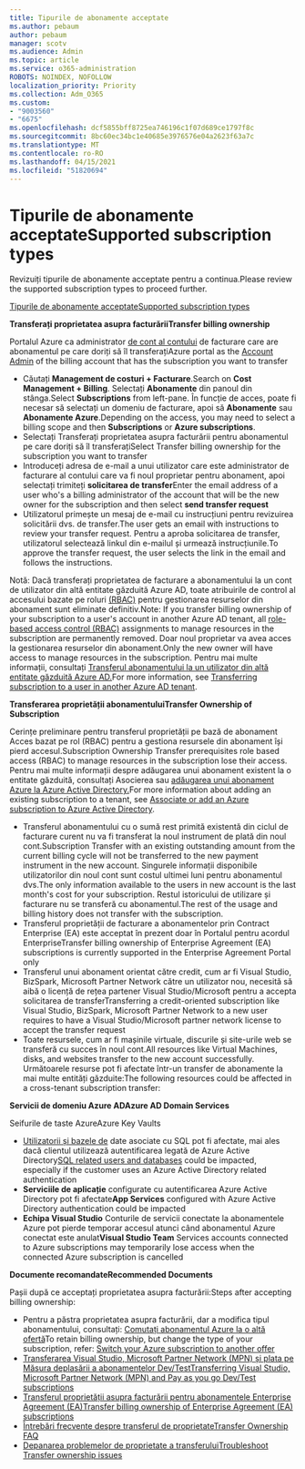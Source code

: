 ```yaml
---
title: Tipurile de abonamente acceptate
ms.author: pebaum
author: pebaum
manager: scotv
ms.audience: Admin
ms.topic: article
ms.service: o365-administration
ROBOTS: NOINDEX, NOFOLLOW
localization_priority: Priority
ms.collection: Adm_O365
ms.custom:
- "9003560"
- "6675"
ms.openlocfilehash: dcf5855bff8725ea746196c1f07d689ce1797f8c
ms.sourcegitcommit: 8bc60ec34bc1e40685e3976576e04a2623f63a7c
ms.translationtype: MT
ms.contentlocale: ro-RO
ms.lasthandoff: 04/15/2021
ms.locfileid: "51820694"
---
```

# <a name="supported-subscription-types"></a><span data-ttu-id="aa8ed-102">Tipurile de abonamente acceptate</span><span class="sxs-lookup"><span data-stu-id="aa8ed-102">Supported subscription types</span></span>

<span data-ttu-id="aa8ed-103">Revizuiți tipurile de abonamente acceptate pentru a continua.</span><span class="sxs-lookup"><span data-stu-id="aa8ed-103">Please review the supported subscription types to proceed further.</span></span>

[<span data-ttu-id="aa8ed-104">Tipurile de abonamente acceptate</span><span class="sxs-lookup"><span data-stu-id="aa8ed-104">Supported subscription types</span></span>](https://docs.microsoft.com/azure/billing/billing-subscription-transfer?WT.mc_id=Portal-Microsoft_Azure_Support#supported-subscription-types)

<span data-ttu-id="aa8ed-105">**Transferați proprietatea asupra facturării**</span><span class="sxs-lookup"><span data-stu-id="aa8ed-105">**Transfer billing ownership**</span></span>

<span data-ttu-id="aa8ed-106">Portalul Azure ca administrator [de cont al contului](https://ms.portal.azure.com/) de facturare care are abonamentul pe care doriți să îl transferați</span><span class="sxs-lookup"><span data-stu-id="aa8ed-106">Azure portal as the [Account Admin](https://ms.portal.azure.com/) of the billing account that has the subscription you want to transfer</span></span>

- <span data-ttu-id="aa8ed-107">Căutați **Management de costuri + Facturare**.</span><span class="sxs-lookup"><span data-stu-id="aa8ed-107">Search on **Cost Management + Billing**.</span></span> <span data-ttu-id="aa8ed-108">Selectați **Abonamente** din panoul din stânga.</span><span class="sxs-lookup"><span data-stu-id="aa8ed-108">Select **Subscriptions** from left-pane.</span></span> <span data-ttu-id="aa8ed-109">În funcție de acces, poate fi necesar să selectați un domeniu de facturare, apoi să **Abonamente** sau **Abonamente Azure**.</span><span class="sxs-lookup"><span data-stu-id="aa8ed-109">Depending on the access, you may need to select a billing scope and then **Subscriptions** or **Azure subscriptions**.</span></span>
- <span data-ttu-id="aa8ed-110">Selectați Transferați proprietatea asupra facturării pentru abonamentul pe care doriți să îl transferați</span><span class="sxs-lookup"><span data-stu-id="aa8ed-110">Select Transfer billing ownership for the subscription you want to transfer</span></span>
- <span data-ttu-id="aa8ed-111">Introduceți adresa de e-mail a unui utilizator care este administrator de facturare al contului care va fi noul proprietar pentru abonament, apoi selectați trimiteți **solicitarea de transfer**</span><span class="sxs-lookup"><span data-stu-id="aa8ed-111">Enter the email address of a user who's a billing administrator of the account that will be the new owner for the subscription and then select **send transfer request**</span></span>
- <span data-ttu-id="aa8ed-112">Utilizatorul primește un mesaj de e-mail cu instrucțiuni pentru revizuirea solicitării dvs. de transfer.</span><span class="sxs-lookup"><span data-stu-id="aa8ed-112">The user gets an email with instructions to review your transfer request.</span></span> <span data-ttu-id="aa8ed-113">Pentru a aproba solicitarea de transfer, utilizatorul selectează linkul din e-mailul și urmează instrucțiunile.</span><span class="sxs-lookup"><span data-stu-id="aa8ed-113">To approve the transfer request, the user selects the link in the email and follows the instructions.</span></span>

<span data-ttu-id="aa8ed-114">Notă: Dacă transferați proprietatea de facturare a abonamentului la un cont de utilizator din altă entitate găzduită Azure AD, toate atribuirile de control al accesului bazate pe roluri [(RBAC)](https://docs.microsoft.com/azure/role-based-access-control/overview?WT.mc_id=Portal-Microsoft_Azure_Support) pentru gestionarea resurselor din abonament sunt eliminate definitiv.</span><span class="sxs-lookup"><span data-stu-id="aa8ed-114">Note: If you transfer billing ownership of your subscription to a user's account in another Azure AD tenant, all [role-based access control (RBAC)](https://docs.microsoft.com/azure/role-based-access-control/overview?WT.mc_id=Portal-Microsoft_Azure_Support) assignments to manage resources in the subscription are permanently removed.</span></span> <span data-ttu-id="aa8ed-115">Doar noul proprietar va avea acces la gestionarea resurselor din abonament.</span><span class="sxs-lookup"><span data-stu-id="aa8ed-115">Only the new owner will have access to manage resources in the subscription.</span></span> <span data-ttu-id="aa8ed-116">Pentru mai multe informații, consultați [Transferul abonamentului la un utilizator din altă entitate găzduită Azure AD.](https://docs.microsoft.com/azure/active-directory/managed-identities-azure-resources/known-issues?WT.mc_id=Portal-Microsoft_Azure_Support)</span><span class="sxs-lookup"><span data-stu-id="aa8ed-116">For more information, see [Transferring subscription to a user in another Azure AD tenant](https://docs.microsoft.com/azure/active-directory/managed-identities-azure-resources/known-issues?WT.mc_id=Portal-Microsoft_Azure_Support).</span></span>

<span data-ttu-id="aa8ed-117">**Transferarea proprietății abonamentului**</span><span class="sxs-lookup"><span data-stu-id="aa8ed-117">**Transfer Ownership of Subscription**</span></span>

<span data-ttu-id="aa8ed-118">Cerințe preliminare pentru transferul proprietății pe bază de abonament Acces bazat pe rol (RBAC) pentru a gestiona resursele din abonament își pierd accesul.</span><span class="sxs-lookup"><span data-stu-id="aa8ed-118">Subscription Ownership Transfer prerequisites role based access (RBAC) to manage resources in the subscription lose their access.</span></span> <span data-ttu-id="aa8ed-119">Pentru mai multe informații despre adăugarea unui abonament existent la o entitate găzduită, consultați Asocierea sau [adăugarea unui abonament Azure la Azure Active Directory.](https://docs.microsoft.com/azure/active-directory/fundamentals/active-directory-how-subscriptions-associated-directory?WT.mc_id=Portal-Microsoft_Azure_Support)</span><span class="sxs-lookup"><span data-stu-id="aa8ed-119">For more information about adding an existing subscription to a tenant, see [Associate or add an Azure subscription to Azure Active Directory](https://docs.microsoft.com/azure/active-directory/fundamentals/active-directory-how-subscriptions-associated-directory?WT.mc_id=Portal-Microsoft_Azure_Support).</span></span>

- <span data-ttu-id="aa8ed-120">Transferul abonamentului cu o sumă rest primită existentă din ciclul de facturare curent nu va fi transferat la noul instrument de plată din noul cont.</span><span class="sxs-lookup"><span data-stu-id="aa8ed-120">Subscription Transfer with an existing outstanding amount from the current billing cycle will not be transferred to the new payment instrument in the new account.</span></span> <span data-ttu-id="aa8ed-121">Singurele informații disponibile utilizatorilor din noul cont sunt costul ultimei luni pentru abonamentul dvs.</span><span class="sxs-lookup"><span data-stu-id="aa8ed-121">The only information available to the users in new account is the last month's cost for your subscription.</span></span> <span data-ttu-id="aa8ed-122">Restul istoricului de utilizare și facturare nu se transferă cu abonamentul.</span><span class="sxs-lookup"><span data-stu-id="aa8ed-122">The rest of the usage and billing history does not transfer with the subscription.</span></span>
- <span data-ttu-id="aa8ed-123">Transferul proprietății de facturare a abonamentelor prin Contract Enterprise (EA) este acceptat în prezent doar în Portalul pentru acordul Enterprise</span><span class="sxs-lookup"><span data-stu-id="aa8ed-123">Transfer billing ownership of Enterprise Agreement (EA) subscriptions is currently supported in the Enterprise Agreement Portal only</span></span>
- <span data-ttu-id="aa8ed-124">Transferul unui abonament orientat către credit, cum ar fi Visual Studio, BizSpark, Microsoft Partner Network către un utilizator nou, necesită să aibă o licență de rețea partener Visual Studio/Microsoft pentru a accepta solicitarea de transfer</span><span class="sxs-lookup"><span data-stu-id="aa8ed-124">Transferring a credit-oriented subscription like Visual Studio, BizSpark, Microsoft Partner Network to a new user requires to have a Visual Studio/Microsoft partner network license to accept the transfer request</span></span>
- <span data-ttu-id="aa8ed-125">Toate resursele, cum ar fi mașinile virtuale, discurile și site-urile web se transferă cu succes în noul cont.</span><span class="sxs-lookup"><span data-stu-id="aa8ed-125">All resources like Virtual Machines, disks, and websites transfer to the new account successfully.</span></span> <span data-ttu-id="aa8ed-126">Următoarele resurse pot fi afectate într-un transfer de abonamente la mai multe entități găzduite:</span><span class="sxs-lookup"><span data-stu-id="aa8ed-126">The following resources could be affected in a cross-tenant subscription transfer:</span></span>

<span data-ttu-id="aa8ed-127">**Servicii de domeniu Azure AD**</span><span class="sxs-lookup"><span data-stu-id="aa8ed-127">**Azure AD Domain Services**</span></span>

<span data-ttu-id="aa8ed-128">Seifurile de taste Azure</span><span class="sxs-lookup"><span data-stu-id="aa8ed-128">Azure Key Vaults</span></span>

- <span data-ttu-id="aa8ed-129">[Utilizatorii și bazele de](https://docs.microsoft.com/azure/sql-database/sql-database-aad-authentication-configure?WT.mc_id=Portal-Microsoft_Azure_Support) date asociate cu SQL pot fi afectate, mai ales dacă clientul utilizează autentificarea legată de Azure Active Directory</span><span class="sxs-lookup"><span data-stu-id="aa8ed-129">[SQL related users and databases](https://docs.microsoft.com/azure/sql-database/sql-database-aad-authentication-configure?WT.mc_id=Portal-Microsoft_Azure_Support) could be impacted, especially if the customer uses an Azure Active Directory related authentication</span></span>
- <span data-ttu-id="aa8ed-130">**Serviciile de aplicație** configurate cu autentificarea Azure Active Directory pot fi afectate</span><span class="sxs-lookup"><span data-stu-id="aa8ed-130">**App Services** configured with Azure Active Directory authentication could be impacted</span></span>
- <span data-ttu-id="aa8ed-131">**Echipa Visual Studio** Conturile de servicii conectate la abonamentele Azure pot pierde temporar accesul atunci când abonamentul Azure conectat este anulat</span><span class="sxs-lookup"><span data-stu-id="aa8ed-131">**Visual Studio Team** Services accounts connected to Azure subscriptions may temporarily lose access when the connected Azure subscription is cancelled</span></span>

<span data-ttu-id="aa8ed-132">**Documente recomandate**</span><span class="sxs-lookup"><span data-stu-id="aa8ed-132">**Recommended Documents**</span></span>

<span data-ttu-id="aa8ed-133">Pașii după ce acceptați proprietatea asupra facturării:</span><span class="sxs-lookup"><span data-stu-id="aa8ed-133">Steps after accepting billing ownership:</span></span>

- <span data-ttu-id="aa8ed-134">Pentru a păstra proprietatea asupra facturării, dar a modifica tipul abonamentului, consultați: [Comutați abonamentul Azure la o altă ofertă](https://docs.microsoft.com/azure/billing/billing-how-to-switch-azure-offer?WT.mc_id=Portal-Microsoft_Azure_Support)</span><span class="sxs-lookup"><span data-stu-id="aa8ed-134">To retain billing ownership, but change the type of your subscription, refer: [Switch your Azure subscription to another offer](https://docs.microsoft.com/azure/billing/billing-how-to-switch-azure-offer?WT.mc_id=Portal-Microsoft_Azure_Support)</span></span>
- [<span data-ttu-id="aa8ed-135">Transferarea Visual Studio, Microsoft Partner Network (MPN) și plata pe Măsura deplasării a abonamentelor Dev/Test</span><span class="sxs-lookup"><span data-stu-id="aa8ed-135">Transferring Visual Studio, Microsoft Partner Network (MPN) and Pay as you go Dev/Test subscriptions</span></span>](https://docs.microsoft.com/azure/billing/billing-subscription-transfer?WT.mc_id=Portal-Microsoft_Azure_Support#transferring-visual-studio-microsoft-partner-network-mpn-and-pay-as-you-go-devtest-subscriptions)
- [<span data-ttu-id="aa8ed-136">Transferul proprietății asupra facturării pentru abonamentele Enterprise Agreement (EA)</span><span class="sxs-lookup"><span data-stu-id="aa8ed-136">Transfer billing ownership of Enterprise Agreement (EA) subscriptions</span></span>](https://docs.microsoft.com/azure/billing/billing-subscription-transfer?WT.mc_id=Portal-Microsoft_Azure_Support#transfer-billing-ownership-of-enterprise-agreement-ea-subscriptions)
- [<span data-ttu-id="aa8ed-137">Întrebări frecvente despre transferul de proprietate</span><span class="sxs-lookup"><span data-stu-id="aa8ed-137">Transfer Ownership FAQ</span></span>](https://docs.microsoft.com/azure/billing/billing-subscription-transfer?WT.mc_id=Portal-Microsoft_Azure_Support#frequently-asked-questions-faq-for-senders)
- [<span data-ttu-id="aa8ed-138">Depanarea problemelor de proprietate a transferului</span><span class="sxs-lookup"><span data-stu-id="aa8ed-138">Troubleshoot Transfer ownership issues</span></span>](https://docs.microsoft.com/azure/billing/billing-subscription-transfer?WT.mc_id=Portal-Microsoft_Azure_Support#troubleshooting)